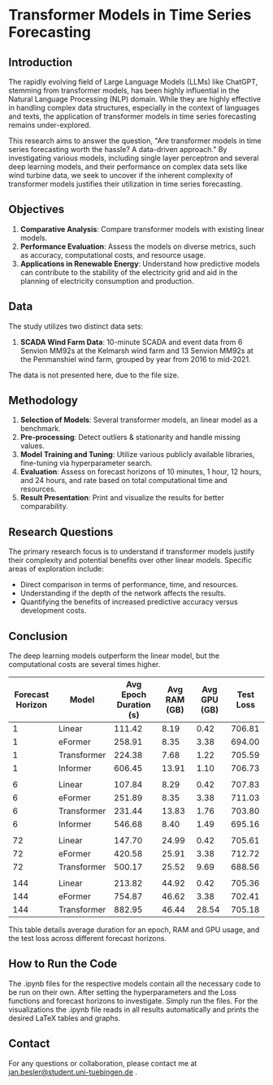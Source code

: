 # Transformer Models in Time Series Forecasting

## Introduction

The rapidly evolving field of Large Language Models (LLMs) like ChatGPT, stemming from transformer models, has been highly influential in the Natural Language Processing (NLP) domain. While they are highly effective in handling complex data structures, especially in the context of languages and texts, the application of transformer models in time series forecasting remains under-explored.

This research aims to answer the question, "Are transformer models in time series forecasting worth the hassle? A data-driven approach." By investigating various models, including single layer perceptron and several deep learning models, and their performance on complex data sets like wind turbine data, we seek to uncover if the inherent complexity of transformer models justifies their utilization in time series forecasting.

## Objectives

1. **Comparative Analysis**: Compare transformer models with existing linear models.
2. **Performance Evaluation**: Assess the models on diverse metrics, such as accuracy, computational costs, and resource usage.
3. **Applications in Renewable Energy**: Understand how predictive models can contribute to the stability of the electricity grid and aid in the planning of electricity consumption and production.

## Data

The study utilizes two distinct data sets:

1. **SCADA Wind Farm Data**: 10-minute SCADA and event data from 6 Senvion MM92s at the Kelmarsh wind farm and 13 Senvion MM92s at the Penmanshiel wind farm, grouped by year from 2016 to mid-2021.

The data is not presented here, due to the file size.

## Methodology

1. **Selection of Models**: Several transformer models, an linear model as a benchmark.
2. **Pre-processing**: Detect outliers & stationarity and handle missing values.
3. **Model Training and Tuning**: Utilize various publicly available libraries, fine-tuning via hyperparameter search.
4. **Evaluation**: Assess on forecast horizons of 10 minutes, 1 hour, 12 hours, and 24 hours, and rate based on total computational time and resources.
5. **Result Presentation**: Print and visualize the results for better comparability.

## Research Questions

The primary research focus is to understand if transformer models justify their complexity and potential benefits over other linear models. Specific areas of exploration include:

- Direct comparison in terms of performance, time, and resources.
- Understanding if the depth of the network affects the results.
- Quantifying the benefits of increased predictive accuracy versus development costs.

## Conclusion

The deep learning models outperform the linear model, but the computational costs are several times higher.

| Forecast Horizon | Model       | Avg Epoch Duration (s) | Avg RAM (GB) | Avg GPU (GB) | Test Loss  |
|------------------|-------------|------------------------|--------------|--------------|------------|
| 1                | Linear      | 111.42                 | 8.19         | 0.42         | 706.81     |
| 1                | eFormer     | 258.91                 | 8.35         | 3.38         | 694.00     |
| 1                | Transformer | 224.38                 | 7.68         | 1.22         | 705.59     |
| 1                | Informer    | 606.45                 | 13.91        | 1.10         | 706.73     |
|                  |             |                        |              |              |            |
| 6                | Linear      | 107.84                 | 8.29         | 0.42         | 707.83     |
| 6                | eFormer     | 251.89                 | 8.35         | 3.38         | 711.03     |
| 6                | Transformer | 231.44                 | 13.83        | 1.76         | 703.80     |
| 6                | Informer    | 546.68                 | 8.40         | 1.49         | 695.16     |
|                  |             |                        |              |              |            |
| 72               | Linear      | 147.70                 | 24.99        | 0.42         | 705.61     |
| 72               | eFormer     | 420.58                 | 25.91        | 3.38         | 712.72     |
| 72               | Transformer | 500.17                 | 25.52        | 9.69         | 688.56     |
|                  |             |                        |              |              |            |
| 144              | Linear      | 213.82                 | 44.92        | 0.42         | 705.36     |
| 144              | eFormer     | 754.87                 | 46.62        | 3.38         | 702.41     |
| 144              | Transformer | 882.95                 | 46.44        | 28.54        | 705.18     |

This table details average duration for an epoch, RAM and GPU usage, and the test loss across different forecast horizons.


## How to Run the Code

The .ipynb files for the respective models contain all the necessary code to be run on their own. After setting the hyperparameters and the Loss functions and forecast horizons to investigate. Simply run the files.
For the visualizations the .ipynb file reads in all results automatically and prints the desired LaTeX tables and graphs.

## Contact

For any questions or collaboration, please contact me at jan.besler@student.uni-tuebingen.de .
